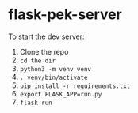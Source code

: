 # flask-pek-server

To start the dev server:

1. Clone the repo
2. `cd the dir`
3. `python3 -m venv venv`
4. `. venv/bin/activate`
5. `pip install -r requirements.txt`
6. `export FLASK_APP=run.py`
7. `flask run`
